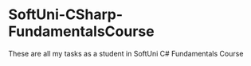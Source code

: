 # SoftUni-CSharp-FundamentalsCourse
These are all my tasks as a student in SoftUni C# Fundamentals Course
